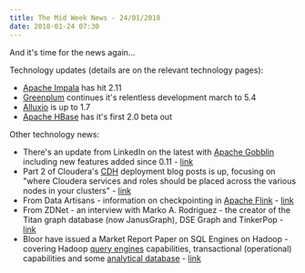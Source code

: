 ```yaml
---
title: The Mid Week News - 24/01/2018
date: 2018-01-24 07:30
---
```

And it's time for the news again...
<!--more-->

Technology updates (details are on the relevant technology pages):

* [Apache Impala](/technologies/apache-impala/) has hit 2.11
* [Greenplum](/technologies/greenplum/) continues it's relentless development march to 5.4
* [Alluxio](/technologies/alluxio/) is up to 1.7
* [Apache HBase](/technologies/apache-hbase/) has it's first 2.0 beta out

Other technology news:

* There's an update from LinkedIn on the latest with [Apache Gobblin](/technologies/apache-gobblin/) including new features added since 0.11 - [link](https://engineering.linkedin.com/blog/2018/01/gobblin-enters-apache-incubation)
* Part 2 of Cloudera's [CDH](/technologies/cloudera-cdh/) deployment blog posts is up, focusing on "where Cloudera services and roles should be placed across the various nodes in your clusters" - [link](http://blog.cloudera.com/blog/2018/01/deploy-cloudera-edh-clusters-like-a-boss-revamped-part-2/)
* From Data Artisans - information on checkpointing in [Apache Flink](/technologies/apache-flink/) - [link](https://data-artisans.com/blog/managing-large-state-apache-flink-incremental-checkpointing-overview)
* From ZDNet - an interview with Marko A. Rodriguez - the creator of the Titan graph database (now JanusGraph), DSE Graph and TinkerPop - [link](http://www.zdnet.com/article/from-graph-to-the-world-pioneering-a-database-virtual-machine/)
* Bloor have issued a Market Report Paper on SQL Engines on Hadoop - covering Hadoop [query engines](/tech-categories/query-engines/) capabilities, transactional (operational) capabilities and some [analytical database](/tech-categories/analytical-databases/) - [link](https://www.bloorresearch.com/research/sql-engines-hadoop/)